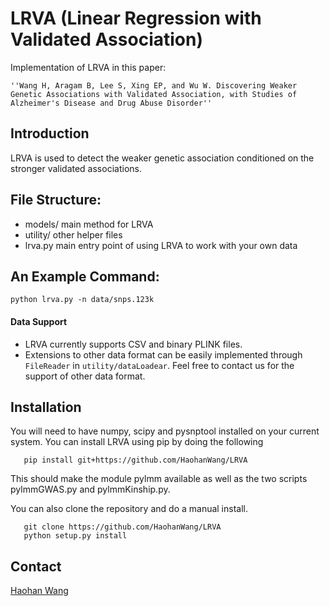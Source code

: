 # LRVA (Linear Regression with Validated Association)

Implementation of LRVA in this paper:

    ''Wang H, Aragam B, Lee S, Xing EP, and Wu W. Discovering Weaker Genetic Associations with Validated Association, with Studies of Alzheimer's Disease and Drug Abuse Disorder''

## Introduction

LRVA is used to detect the weaker genetic association conditioned on the stronger validated associations.

## File Structure:

* models/ main method for LRVA
* utility/ other helper files
* lrva.py main entry point of using LRVA to work with your own data

## An Example Command:

```
python lrva.py -n data/snps.123k
```
#### Data Support
* LRVA currently supports CSV and binary PLINK files.
* Extensions to other data format can be easily implemented through `FileReader` in `utility/dataLoadear`. Feel free to contact us for the support of other data format.

## Installation
You will need to have numpy, scipy and pysnptool installed on your current system.
You can install LRVA using pip by doing the following

```
   pip install git+https://github.com/HaohanWang/LRVA
```
This should make the module pylmm available as well as the two scripts pylmmGWAS.py and pylmmKinship.py.

You can also clone the repository and do a manual install.
```
   git clone https://github.com/HaohanWang/LRVA
   python setup.py install
```

## Contact
[Haohan Wang](http://www.cs.cmu.edu/~haohanw/)
